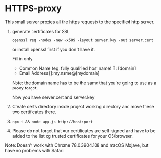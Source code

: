 # HTTPS-proxy
This small server proxies all the https requests to the specified http server.
1. generate certificates for SSL
    ```
    openssl req -nodes -new -x509 -keyout server.key -out server.cert
    ```
    or install openssl first if you don't have it. 
    
    Fill in only 
    * Common Name (eg, fully qualified host name) []: [domain]
    * Email Address []:my.name@[mydomain]
    
    Note: the domain name has to be the same that you're going to use as a proxy target.
    
    Now you have server.cert and server.key
2. Create certs directory inside project working directory and move these two certificates there.
3. ```npm i && node app.js http://host:port```
4. Please do not forget that our certificates are self-signed and have to be added to the list og trusted certificates for your OS/browser.

Note: Doesn't work with Chrome 78.0.3904.108 and macOS Mojave, but have no problems with Safari
